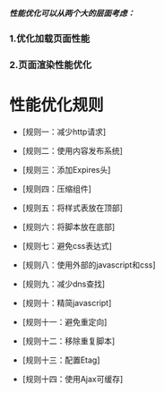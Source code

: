 ***性能优化可以从两个大的层面考虑：***

### 1.优化加载页面性能 

### 2.页面渲染性能优化 

# 性能优化规则

- [规则一：减少http请求]

- [规则二：使用内容发布系统]

- [规则三：添加Expires头]

- [规则四：压缩组件]

- [规则五：将样式表放在顶部]

- [规则六：将脚本放在底部]

- [规则七：避免css表达式]

- [规则八：使用外部的javascript和css]

- [规则九：减少dns查找]

- [规则十：精简javascript]

- [规则十一：避免重定向]

- [规则十二：移除重复脚本]

- [规则十三：配置Etag]

- [规则十四：使用Ajax可缓存]





